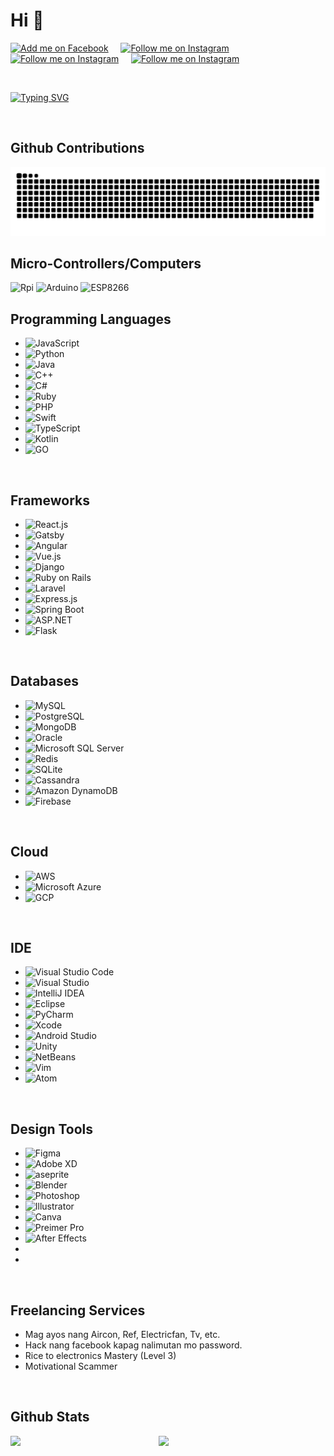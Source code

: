 # Hi 👋 

<!-- Social Badges https://github.com/alexandresanlim/Badges4-README.md-Profile -->
<p>
    <a href="https://www.facebook.com/JvMapote/"><img title="Add me on Facebook" src="https://img.shields.io/badge/Facebook-1877F2?style=for-the-badge&logo=facebook&logoColor=white" /></a>
    &#8287;&#8287;&#8287;
    <a href="https://www.instagram.com/jvmapote/"><img title="Follow me on Instagram" src="https://img.shields.io/badge/Instagram-E4405F?style=for-the-badge&logo=instagram&logoColor=white" /></a>
    &#8287;&#8287;&#8287;
    <a href="#"><img title="Follow me on Instagram" src="https://img.shields.io/badge/LinkedIn-0077B5?style=for-the-badge&logo=linkedin&logoColor=white" /></a>
    &#8287;&#8287;&#8287;
    <a href="mailto:mapotej@acm.org"><img title="Follow me on Instagram" src="https://img.shields.io/badge/Gmail-D14836?style=for-the-badge&logo=gmail&logoColor=white" /></a>
</p>

<p>&nbsp;</p>

<!-- Read ME Typing effect https://readme-typing-svg.herokuapp.com/demo/ -->
[![Typing SVG](https://readme-typing-svg.herokuapp.com?color=2196F3&size=22&width=650&lines=%7B%22name%22%3A+%22Jayvee+Navarro+Mapote%22%7D;%7B%22description%22%3A+%22Full-stack+Developer%22%7D;%7B%22email%22%3A+%22mapotej%40acm.org%22%7D)](https://git.io/typing-svg)


<p>&nbsp;</p>

## Github Contributions
![snake gif](https://github.com/JvMapote/JvMapote/blob/output/github-contribution-grid-snake.svg)

## Micro-Controllers/Computers

![Rpi](https://img.shields.io/badge/Raspberry%20Pi-A22846.svg?style=for-the-badge&logo=Raspberry-Pi&logoColor=white)
![Arduino](https://img.shields.io/badge/Arduino-00979D.svg?style=for-the-badge&logo=Arduino&logoColor=white)
![ESP8266](https://img.shields.io/badge/Arduino-00979D.svg?style=for-the-badge&logo=Arduino&logoColor=white)
<!-- + - ![]()+ -->

## Programming Languages

- ![JavaScript](https://img.shields.io/badge/JavaScript-F7DF1E.svg?style=for-the-badge&logo=JavaScript&logoColor=F7DF1E)
- ![Python](https://img.shields.io/badge/Python-FFD43B?style=for-the-badge&logo=python&logoColor=darkgree)
- ![Java](https://img.shields.io/badge/Java-ED8B00?style=for-the-badge&logo=java&logoColor=white)
- ![C++](https://img.shields.io/badge/C++-00599C.svg?style=for-the-badge&logo=C++&logoColor=white)
- ![C#](https://img.shields.io/badge/C%23-239120?style=for-the-badge&logo=c-sharp&logoColor=white)
- ![Ruby](https://img.shields.io/badge/Ruby-CC342D.svg?style=for-the-badge&logo=Ruby&logoColor=white)
- ![PHP](https://img.shields.io/badge/PHP-777BB4.svg?style=for-the-badge&logo=PHP&logoColor=white)
- ![Swift](https://img.shields.io/badge/Swift-F05138.svg?style=for-the-badge&logo=Swift&logoColor=white)
- ![TypeScript](https://img.shields.io/badge/TypeScript-3178C6.svg?style=for-the-badge&logo=TypeScript&logoColor=white)
- ![Kotlin](https://img.shields.io/badge/Kotlin-7F52FF.svg?style=for-the-badge&logo=Kotlin&logoColor=white)
- ![GO](https://img.shields.io/badge/Go-00ADD8.svg?style=for-the-badge&logo=Go&logoColor=white)

<p>&nbsp;</p>

## Frameworks

- ![React.js](https://img.shields.io/badge/React-61DAFB.svg?style=for-the-badge&logo=React&logoColor=black)
- ![Gatsby](https://img.shields.io/badge/Gatsby-663399.svg?style=for-the-badge&logo=Gatsby&logoColor=white)
- ![Angular](https://img.shields.io/badge/Angular-DD0031.svg?style=for-the-badge&logo=Angular&logoColor=white)
- ![Vue.js](https://img.shields.io/badge/Vue.js-4FC08D.svg?style=for-the-badge&logo=vuedotjs&logoColor=white)
- ![Django](https://img.shields.io/badge/Django-092E20.svg?style=for-the-badge&logo=Django&logoColor=white)
- ![Ruby on Rails](https://img.shields.io/badge/Ruby%20on%20Rails-CC0000.svg?style=for-the-badge&logo=Ruby-on-Rails&logoColor=white)
- ![Laravel](https://img.shields.io/badge/Laravel-FF2D20.svg?style=for-the-badge&logo=Laravel&logoColor=white)
- ![Express.js](https://img.shields.io/badge/Express-000000.svg?style=for-the-badge&logo=Express&logoColor=white)
- ![Spring Boot](https://img.shields.io/badge/Spring%20Boot-6DB33F.svg?style=for-the-badge&logo=Spring-Boot&logoColor=white)
- ![ASP.NET](https://img.shields.io/badge/.NET-512BD4.svg?style=for-the-badge&logo=dotnet&logoColor=white)
- ![Flask](https://img.shields.io/badge/Flask-000000.svg?style=for-the-badge&logo=Flask&logoColor=white)

<p>&nbsp;</p>

## Databases

- ![MySQL](https://img.shields.io/badge/MySQL-4479A1.svg?style=for-the-badge&logo=MySQL&logoColor=white)
- ![PostgreSQL](https://img.shields.io/badge/PostgreSQL-4169E1.svg?style=for-the-badge&logo=PostgreSQL&logoColor=white)
- ![MongoDB](https://img.shields.io/badge/MongoDB-47A248.svg?style=for-the-badge&logo=MongoDB&logoColor=white)
- ![Oracle](https://img.shields.io/badge/Oracle-F80000.svg?style=for-the-badge&logo=Oracle&logoColor=white)
- ![Microsoft SQL Server](https://img.shields.io/badge/Microsoft%20SQL%20Server-CC2927.svg?style=for-the-badge&logo=Microsoft-SQL-Server&logoColor=white)
- ![Redis](https://img.shields.io/badge/Redis-DC382D.svg?style=for-the-badge&logo=Redis&logoColor=white)
- ![SQLite](https://img.shields.io/badge/SQLite-003B57.svg?style=for-the-badge&logo=SQLite&logoColor=white)
- ![Cassandra](https://img.shields.io/badge/Apache%20Cassandra-1287B1.svg?style=for-the-badge&logo=Apache-Cassandra&logoColor=white)
- ![Amazon DynamoDB](https://img.shields.io/badge/Amazon%20DynamoDB-4053D6.svg?style=for-the-badge&logo=Amazon-DynamoDB&logoColor=white)
- ![Firebase](https://img.shields.io/badge/Firebase-FFCA28.svg?style=for-the-badge&logo=Firebase&logoColor=black)


<p>&nbsp;</p>

## Cloud

- ![AWS](https://img.shields.io/badge/Amazon%20AWS-232F3E.svg?style=for-the-badge&logo=Amazon-AWS&logoColor=white)
- ![Microsoft Azure](https://img.shields.io/badge/Microsoft%20Azure-0078D4.svg?style=for-the-badge&logo=Microsoft-Azure&logoColor=white)
- ![GCP](https://img.shields.io/badge/Google%20Cloud-4285F4.svg?style=for-the-badge&logo=Google-Cloud&logoColor=white)

<p>&nbsp;</p>

## IDE 

- ![Visual Studio Code](https://img.shields.io/badge/Visual%20Studio%20Code-007ACC.svg?style=for-the-badge&logo=Visual-Studio-Code&logoColor=white)
- ![Visual Studio](https://img.shields.io/badge/Visual%20Studio-5C2D91.svg?style=for-the-badge&logo=Visual-Studio&logoColor=white)
- ![IntelliJ IDEA](https://img.shields.io/badge/IntelliJ%20IDEA-000000.svg?style=for-the-badge&logo=IntelliJ-IDEA&logoColor=white)
- ![Eclipse](https://img.shields.io/badge/Eclipse%20IDE-2C2255.svg?style=for-the-badge&logo=Eclipse-IDE&logoColor=white)
- ![PyCharm]()
- ![Xcode]()
- ![Android Studio]()
- ![Unity]()
- ![NetBeans]()
- ![Vim]()
- ![Atom]()

<p>&nbsp;</p>

## Design Tools 

- ![Figma]()
- ![Adobe XD]()
- ![aseprite]()
- ![Blender]()
- ![Photoshop]()
- ![Illustrator]()
- ![Canva]()
- ![Preimer Pro]()
- ![After Effects]()
- ![]()
- ![]()

<p>&nbsp;</p>

## Freelancing Services

- Mag ayos nang Aircon, Ref, Electricfan, Tv, etc.
- Hack nang facebook kapag nalimutan mo password.
- Rice to electronics Mastery (Level 3)
- Motivational Scammer

<p>&nbsp;</p>

## Github Stats <!-- https://github.com/DenverCoder1/github-readme-streak-stats -->

<img align="left" width="47%" src = "https://github-readme-stats.vercel.app/api?username=JvMapote&theme=onedark&show_icons=true" /><img align="left" width="47%" src = "https://github-readme-stats.vercel.app/api/top-langs/?username=JvMapote&layout=compact&theme=onedark&show" />

<p>&nbsp;</p>




